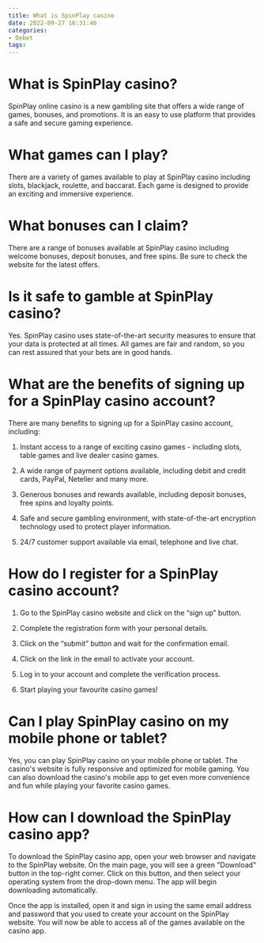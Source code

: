 ```yaml
---
title: What is SpinPlay casino
date: 2022-09-27 16:31:46
categories:
- Debet
tags:
---
```



# What is SpinPlay casino?

SpinPlay online casino is a new gambling site that offers a wide range of games, bonuses, and promotions. It is an easy to use platform that provides a safe and secure gaming experience.

# What games can I play?

There are a variety of games available to play at SpinPlay casino including slots, blackjack, roulette, and baccarat. Each game is designed to provide an exciting and immersive experience.

# What bonuses can I claim?

There are a range of bonuses available at SpinPlay casino including welcome bonuses, deposit bonuses, and free spins. Be sure to check the website for the latest offers.

# Is it safe to gamble at SpinPlay casino?

Yes. SpinPlay casino uses state-of-the-art security measures to ensure that your data is protected at all times. All games are fair and random, so you can rest assured that your bets are in good hands.

# What are the benefits of signing up for a SpinPlay casino account?

There are many benefits to signing up for a SpinPlay casino account, including:

1. Instant access to a range of exciting casino games - including slots, table games and live dealer casino games.

2. A wide range of payment options available, including debit and credit cards, PayPal, Neteller and many more.

3. Generous bonuses and rewards available, including deposit bonuses, free spins and loyalty points.

4. Safe and secure gambling environment, with state-of-the-art encryption technology used to protect player information.

5. 24/7 customer support available via email, telephone and live chat.

# How do I register for a SpinPlay casino account?

1. Go to the SpinPlay casino website and click on the “sign up” button.

2. Complete the registration form with your personal details.

3. Click on the “submit” button and wait for the confirmation email.

4. Click on the link in the email to activate your account.

5. Log in to your account and complete the verification process.

6. Start playing your favourite casino games!

# Can I play SpinPlay casino on my mobile phone or tablet?

Yes, you can play SpinPlay casino on your mobile phone or tablet. The casino's website is fully responsive and optimized for mobile gaming. You can also download the casino's mobile app to get even more convenience and fun while playing your favorite casino games.

# How can I download the SpinPlay casino app?

To download the SpinPlay casino app, open your web browser and navigate to the SpinPlay website. On the main page, you will see a green "Download" button in the top-right corner. Click on this button, and then select your operating system from the drop-down menu. The app will begin downloading automatically.

Once the app is installed, open it and sign in using the same email address and password that you used to create your account on the SpinPlay website. You will now be able to access all of the games available on the casino app.